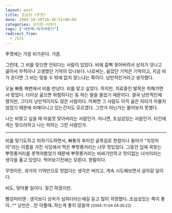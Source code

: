 ```yaml
---
layout: post
title: 조심성 (푸켓)
date: 2004-10-30T18:38:51+00:00
categories: 심각한-이야기
tags: ["세번째-태국여행기"]
redirect_from:
  - /531
---
```


푸켓에는 가끔 비가온다. 가끔.

그런데, 그 비를 맞으면 안되다는 사람이 있었다. 비에 흠뻑 젖어버려서 상처가 덧나고 곪아서 무척이나 고생했던 기억이 있나보다. 나로써는, 곪았던 기억은 기억이고, 지금 비가 온다면 그 비는 맞을 수 밖에 없지 않느냐는 쪽이다. 낭만적인거라고 생각했다.

오늘 빠통 해변에서 비를 만났다. 비를 맞고 싶었다. 하지만, 치료중인 발목은 피해가면서 맞았다. 더이상 곪으면 위험하다는 둥 하는 말을 들었기 때문이다. 결국 낭만적인체 했지만, 그다지 낭만적이지도 않은 사람이다. 어쩌면 그 사람도 아직 곪은 자리가 아물지 않았기 때문에 피해다니고 있는건지도 모르겠다. 그런가 아닌가는 물어보지 못했다.

나는 비맞고 싶을 때 마음껏 맞아버리는 사람인가. 아니면, 조심성있는 사람인가. 타인에게는 맞으라하고 나는 피하는 그런 사람인가.

---

비를 맞기도하고 피하기도하면서, 빠통의 후미진 골목길로 한참이나 들어가 "치앙마이"라는 이름을 가진 식당에서 먹은 뿌팟퐁커리는 너무 맛있었다. 그동안 입에 꼭맞는 뿌팟퐁커리를 못먹어봤었기 때문에 뿌팟퐁커리는 비싸기만하고 맛이없는 녀석이라는 생각을 품고 있었다. 먹어보기전에는 모른다. 정말이다.

무엇이든, 과거의 기억만으로 맛없다는 생각은 버리고, 계속 시도해보면서 살아갈 일이다.

비도, 맞아볼 일이다. 젖긴 하겠지만.
<div id=comments>
<div class=comment>
<!--- cmt:891 --->
<!--- mail: --->
<!--- parent:0 --->
빨강머리앤 : 
생각보다 상처가 심하더라는얘길 듣고 많이 걱정했다..조심성있는 쪽이 좋아..^^ 
낭만은...안 아풀때..하는게 좋지 않을까
 <small>(2004-11-04 04:30:22)</small>
</div>
</div>
